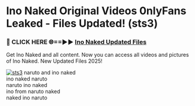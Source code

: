 # Ino Naked Original Videos 0nlyFans Leaked - Files Updated! (sts3)

<h3>🔴 CLICK HERE 🌐==►► <a href="https://tinyurl.com/yckcrads" rel="nofollow">Ino Naked Updated Files</a></h3>

Get Ino Naked and all content. Now you can access all videos and pictures of Ino Naked. New Updated Files 2025!

[![sts3](https://i.imgur.com/hpKpOFt.gif)](https://tinyurl.com/yckcrads)
naruto and ino naked<br>
ino naked naruto<br>
naruto ino naked<br>
ino from naruto naked<br>
naked ino naruto